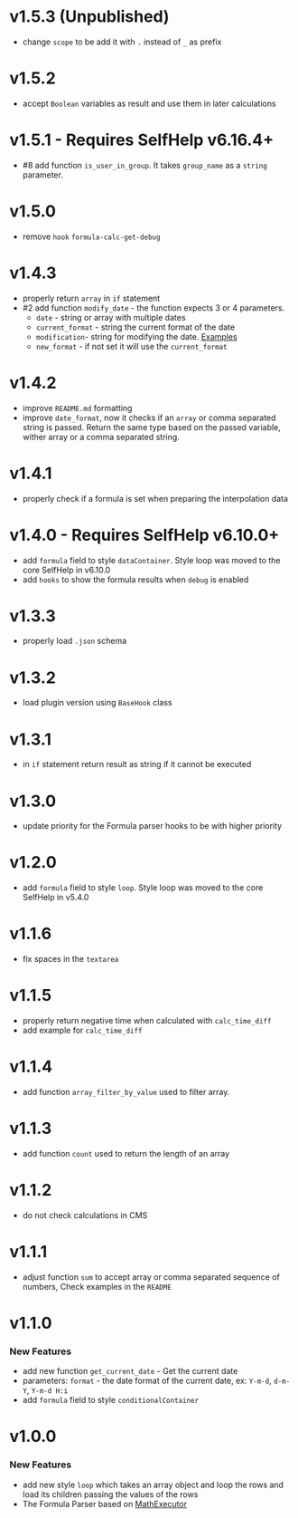# v1.5.3 (Unpublished)
 - change `scope` to be add it with `.` instead of `_` as prefix

# v1.5.2
 - accept `Boolean` variables as result and use them in later calculations

# v1.5.1 - Requires SelfHelp v6.16.4+
 - #8 add function `is_user_in_group`. It takes `group_name` as a `string` parameter. 

# v1.5.0
 - remove `hook` `formula-calc-get-debug`

# v1.4.3
 - properly return `array` in `if` statement
 - #2 add function `modify_date` - the function expects 3 or 4 parameters.  
   - `date` - string or array with multiple dates 
   - `current_format` - string the current format of the date
   - `modification`- string for modifying the date. [Examples](https://www.php.net/manual/en/datetime.modify.php)
   - `new_format` -  if not set it will use the `current_format`

# v1.4.2
 - improve `README.md` formatting
 - improve `date_format`, now it checks if an `array` or comma separated string is passed. Return the same type based on the passed variable, wither array or a comma separated string.

# v1.4.1
 - properly check if a formula is set when preparing the interpolation data

# v1.4.0 - Requires SelfHelp v6.10.0+
 - add `formula` field to style `dataContainer`. Style loop was moved to the core SelfHelp in v6.10.0
 - add `hooks` to show the formula results when `debug` is enabled

# v1.3.3
 - properly load `.json` schema

# v1.3.2
 - load plugin version using `BaseHook` class

# v1.3.1
 - in `if` statement return result as string if it cannot be executed

# v1.3.0
 - update priority for the Formula parser hooks to be with higher priority

# v1.2.0
 - add `formula` field to style `loop`. Style loop was moved to the core SelfHelp in v5.4.0

# v1.1.6
 - fix spaces in the `textarea`

# v1.1.5
 - properly return negative time when calculated with `calc_time_diff`
 - add example for `calc_time_diff`

# v1.1.4
 - add function `array_filter_by_value` used to filter array.

# v1.1.3
 - add function `count` used to return the length of an array    

# v1.1.2
 - do not check calculations in CMS

# v1.1.1
 - adjust function `sum` to accept array or comma separated sequence of numbers, Check examples in the `README`

# v1.1.0

### New Features
 - add new function `get_current_date` - Get the current date
  - parameters: `format` - the date format of the current date, ex: `Y-m-d`, `d-m-Y`, `Y-m-d H:i`
 - add `formula` field to style `conditionalContainer`

# v1.0.0

### New Features
 - add new style `loop` which takes an array object and loop the rows and load its children passing the values of the rows
 - The Formula Parser  based on [MathExecutor](https://github.com/neonxp/MathExecutor)
